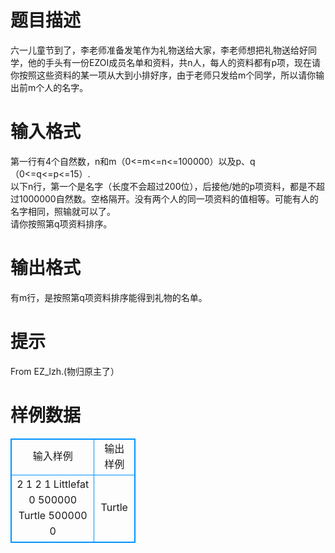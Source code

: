 # 

 
 # 题目描述 
六一儿童节到了，李老师准备发笔作为礼物送给大家，李老师想把礼物送给好同学，他的手头有一份EZOI成员名单和资料，共n人，每人的资料都有p项，现在请你按照这些资料的某一项从大到小排好序，由于老师只发给m个同学，所以请你输出前m个人的名字。<BR> 

 
 # 输入格式 
第一行有4个自然数，n和m（0&lt;=m&lt;=n&lt;=100000）以及p、q（0&lt;=q&lt;=p&lt;=15）.<BR>以下n行，第一个是名字（长度不会超过200位），后接他/她的p项资料，都是不超过1000000自然数。空格隔开。没有两个人的同一项资料的值相等。可能有人的名字相同，照输就可以了。<BR>请你按照第q项资料排序。<BR> 

 
 # 输出格式 
有m行，是按照第q项资料排序能得到礼物的名单。<BR> 

 
 # 提示 
From&nbsp;EZ_lzh.(物归原主了） 
# 样例数据
<style>
        table,table tr th, table tr td { border:1px solid #0094ff; }
        table { width: 200px; min-height: 25px; line-height: 25px; text-align: center; border-collapse: collapse;}   
    </style>
<table>
	<tr>
		<td>输入样例</td>
		<td>输出样例</td>
	</tr>
<tr><td>2 1 2 1
Littlefat 0 500000
Turtle 500000 0
</td><td>Turtle
</td></tr></table>
